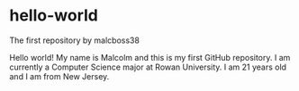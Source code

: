 # hello-world
The first repository by malcboss38

Hello world! My name is Malcolm and this is my first GitHub repository. I am currently a Computer Science major at Rowan University.
I am 21 years old and I am from New Jersey.
